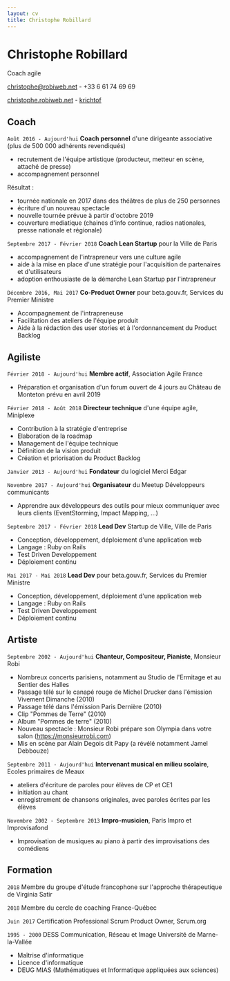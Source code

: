 ```yaml
---
layout: cv
title: Christophe Robillard
---
```

# Christophe Robillard
Coach agile

<a href="mailto:christophe@robiweb.net">christophe@robiweb.net</a> - +33 6 61 74 69 69

<div id="webaddress">
  <a href="https://christophe.robiweb.net"><i class="fas fa-home"></i> christophe.robiweb.net</a> -
  <a href="https://github.com/krichtof"><i class="fab fa-github"></i> krichtof</a>
</div>



## Coach

`Août 2016 - Aujourd'hui`
**Coach personnel** d'une dirigeante associative (plus de 500 000 adhérents revendiqués)

- recrutement de l'équipe artistique (producteur, metteur en scène, attaché de presse)
- accompagnement personnel

Résultat  :

- tournée nationale en 2017 dans des théâtres de plus de 250 personnes
- écriture d'un nouveau spectacle
- nouvelle tournée prévue à partir d'octobre 2019
- couverture mediatique (chaines d'info continue, radios nationales, presse nationale et régionale)

`Septembre 2017 - Février 2018`
**Coach Lean Startup** pour la Ville de Paris

- accompagnement de l'intrapreneur vers une culture agile
- aide à la mise en place d'une stratégie pour l'acquisition de partenaires et d'utilisateurs
- adoption enthousiaste de la démarche Lean Startup par l'intrapreneur

`Décembre 2016, Mai 2017`
**Co-Product Owner** pour beta.gouv.fr, Services du Premier Ministre

- Accompagnement de l'intrapreneuse
- Facilitation des ateliers de l'équipe produit
- Aide à la rédaction des user stories et à l'ordonnancement du Product Backlog

## Agiliste

`Février 2018 - Aujourd'hui`
**Membre actif**, Association Agile France

- Préparation et organisation d'un forum ouvert de 4 jours au Château de Monteton prévu en avril 2019

`Février 2018 - Août 2018`
**Directeur technique** d'une équipe agile, Miniplexe

- Contribution à la stratégie d'entreprise
- Elaboration de la roadmap
- Management de l'équipe technique
- Définition de la vision produit
- Création et priorisation du Product Backlog

`Janvier 2013 - Aujourd'hui`
**Fondateur** du logiciel Merci Edgar

`Novembre 2017 - Aujourd'hui`
**Organisateur** du Meetup Développeurs communicants

- Apprendre aux développeurs des outils pour mieux communiquer avec leurs clients (EventStorming, Impact Mapping, ...)

`Septembre 2017 - Février 2018`
**Lead Dev** Startup de Ville, Ville de Paris

- Conception, développement, déploiement d'une application web
- Langage : Ruby on Rails
- Test Driven Developpement
- Déploiement continu

`Mai 2017 - Mai 2018`
**Lead Dev** pour beta.gouv.fr, Services du Premier Ministre

- Conception, développement, déploiement d'une application web
- Langage : Ruby on Rails
- Test Driven Developpement
- Déploiement continu

## Artiste

`Septembre 2002 - Aujourd'hui`
**Chanteur, Compositeur, Pianiste**, Monsieur Robi

- Nombreux concerts parisiens, notamment au Studio de l'Ermitage et au Sentier des Halles
- Passage télé sur le canapé rouge de Michel Drucker dans l'émission Vivement Dimanche (2010)
- Passage télé dans l'émission Paris Dernière (2010)
- Clip "Pommes de Terre" (2010)
- Album "Pommes de terre" (2010)
- Nouveau spectacle : Monsieur Robi prépare son Olympia dans votre salon (https://monsieurrobi.com)
- Mis en scène par Alain Degois dit Papy (a révélé notamment Jamel Debbouze)

`Septembre 2011 - Aujourd'hui`
**Intervenant musical en milieu scolaire**, Ecoles primaires de Meaux

- ateliers d'écriture de paroles pour élèves de CP et CE1
- initiation au chant
- enregistrement de chansons originales, avec paroles écrites par les élèves

`Novembre 2002 - Septembre 2013`
**Impro-musicien**, Paris Impro et Improvisafond

- Improvisation de musiques au piano à partir des improvisations des comédiens

## Formation

`2018`
Membre du groupe d'étude francophone sur l'approche thérapeutique de Virginia Satir

`2018`
Membre du cercle de coaching France-Québec

`Juin 2017`
Certification Professional Scrum Product Owner, Scrum.org

`1995 - 2000`
DESS Communication, Réseau et Image
Université de Marne-la-Vallée

- Maîtrise d'informatique
- Licence d'informatique
- DEUG MIAS (Mathématiques et Informatique appliquées aux sciences)
